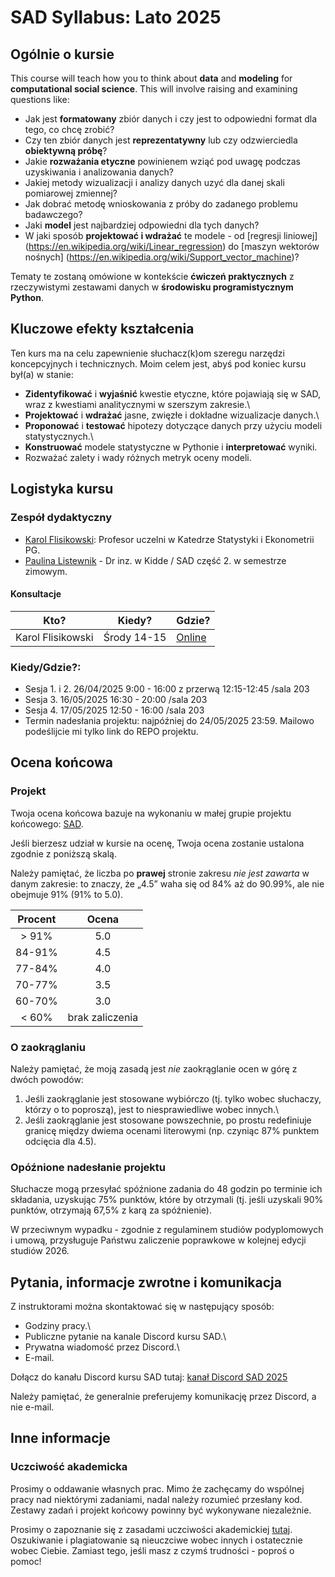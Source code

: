 # SAD Syllabus: Lato 2025

## Ogólnie o kursie

This course will teach how you to think about **data** and **modeling** for **computational social science**. This will involve raising and examining questions like:

-   Jak jest **formatowany** zbiór danych i czy jest to odpowiedni format dla tego, co chcę zrobić?
-   Czy ten zbiór danych jest **reprezentatywny** lub czy odzwierciedla **obiektywną próbę**?
-   Jakie **rozważania etyczne** powinienem wziąć pod uwagę podczas uzyskiwania i analizowania danych?
-   Jakiej metody wizualizacji i analizy danych uzyć dla danej skali pomiarowej zmiennej?
-   Jak dobrać metodę wnioskowania z próby do zadanego problemu badawczego?
-   Jaki **model** jest najbardziej odpowiedni dla tych danych?
-   W jaki sposób **projektować i wdrażać** te modele - od \[regresji liniowej\] (https://en.wikipedia.org/wiki/Linear_regression) do \[maszyn wektorów nośnych\] (https://en.wikipedia.org/wiki/Support_vector_machine)?

Tematy te zostaną omówione w kontekście **ćwiczeń praktycznych** z rzeczywistymi zestawami danych w **środowisku programistycznym Python**.

## Kluczowe efekty kształcenia

Ten kurs ma na celu zapewnienie słuchacz(k)om szeregu narzędzi koncepcyjnych i technicznych. Moim celem jest, abyś pod koniec kursu był(a) w stanie:

-   **Zidentyfikować** i **wyjaśnić** kwestie etyczne, które pojawiają się w SAD, wraz z kwestiami analitycznymi w szerszym zakresie.\
-   **Projektować** i **wdrażać** jasne, zwięzłe i dokładne wizualizacje danych.\
-   **Proponować** i **testować** hipotezy dotyczące danych przy użyciu modeli statystycznych.\
-   **Konstruować** modele statystyczne w Pythonie i **interpretować** wyniki.
-   Rozważać zalety i wady różnych metryk oceny modeli.

## Logistyka kursu

### Zespół dydaktyczny

-   [Karol Flisikowski](https://pg.edu.pl/p/karol-flisikowski-20826): Profesor uczelni w Katedrze Statystyki i Ekonometrii PG.
-   [Paulina Listewnik](https://pl.linkedin.com/in/paulina-listewnik-phd-b9a62a137) - Dr inz. w Kidde / SAD część 2. w semestrze zimowym.

#### Konsultacje

| Kto?              | Kiedy?      | Gdzie?                                                         |
|--------------------|------------------------|-----------------------------|
| Karol Flisikowski | Środy 14-15 | [Online](https://calendly.com/flisik/konsultacje-office-hours) |

### Kiedy/Gdzie?:

-   Sesja 1. i 2. 26/04/2025 9:00 - 16:00 z przerwą 12:15-12:45 /sala 203
-   Sesja 3. 16/05/2025 16:30 - 20:00 /sala 203
-   Sesja 4. 17/05/2025 12:50 - 16:00 /sala 203
-   Termin nadesłania projektu: najpóźniej do 24/05/2025 23:59. Mailowo podeślijcie mi tylko link do REPO projektu.

## Ocena końcowa

### Projekt

Twoja ocena końcowa bazuje na wykonaniu w małej grupie projektu końcowego: [SAD](final.md).

Jeśli bierzesz udział w kursie na ocenę, Twoja ocena zostanie ustalona zgodnie z poniższą skalą.

Należy pamiętać, że liczba po **prawej** stronie zakresu *nie jest zawarta* w danym zakresie: to znaczy, że „4.5” waha się od 84% aż do 90.99%, ale nie obejmuje 91% (91% to 5.0).

| Procent |      Ocena      |
|:--------:|:---------------:|
| \> 91%  |       5.0       |
| 84-91%  |       4.5       |
| 77-84%  |       4.0       |
| 70-77%  |       3.5       |
| 60-70%  |       3.0       |
| \< 60%  | brak zaliczenia |

### O zaokrąglaniu

Należy pamiętać, że moją zasadą jest *nie* zaokrąglanie ocen w górę z dwóch powodów:

1.  Jeśli zaokrąglanie jest stosowane wybiórczo (tj. tylko wobec słuchaczy, którzy o to poproszą), jest to niesprawiedliwe wobec innych.\
2.  Jeśli zaokrąglanie jest stosowane powszechnie, po prostu redefiniuje granicę między dwiema ocenami literowymi (np. czyniąc 87% punktem odcięcia dla 4.5).

### Opóźnione nadesłanie projektu

Słuchacze mogą przesyłać spóźnione zadania do 48 godzin po terminie ich składania, uzyskując 75% punktów, które by otrzymali (tj. jeśli uzyskali 90% punktów, otrzymają 67,5% z karą za spóźnienie).

W przeciwnym wypadku - zgodnie z regulaminem studiów podyplomowych i umową, przysługuje Państwu zaliczenie poprawkowe w kolejnej edycji studiów 2026.

## Pytania, informacje zwrotne i komunikacja

Z instruktorami można skontaktować się w następujący sposób:

-   Godziny pracy.\
-   Publiczne pytanie na kanale Discord kursu SAD.\
-   Prywatna wiadomość przez Discord.\
-   E-mail.

Dołącz do kanału Discord kursu SAD tutaj: [kanał Discord SAD 2025](https://discord.gg/s73RHudt)

Należy pamiętać, że generalnie preferujemy komunikację przez Discord, a nie e-mail.

## Inne informacje

### Uczciwość akademicka

Prosimy o oddawanie własnych prac. Mimo że zachęcamy do wspólnej pracy nad niektórymi zadaniami, nadal należy rozumieć przesłany kod. Zestawy zadań i projekt końcowy powinny być wykonywane niezależnie.

Prosimy o zapoznanie się z zasadami uczciwości akademickiej [tutaj](https://cdn.files.pg.edu.pl/chem/Studenci/Dokumenty/Dla%20dyplomantów/PO%2029-2024%20-%20wytyczne%20dot.%20narzędzi%20GenAl.pdf?X-Amz-Content-Sha256=UNSIGNED-PAYLOAD&X-Amz-Algorithm=AWS4-HMAC-SHA256&X-Amz-Credential=mediamgr%2F20250320%2Fus-east-1%2Fs3%2Faws4_request&X-Amz-Date=20250320T133048Z&X-Amz-SignedHeaders=host&X-Amz-Expires=1200&X-Amz-Signature=e3400f2a33247b1f62ad6c3cace31f890c0818a47a8e7a671844cbb2181fb251). Oszukiwanie i plagiatowanie są nieuczciwe wobec innych i ostatecznie wobec Ciebie. Zamiast tego, jeśli masz z czymś trudności - poproś o pomoc!